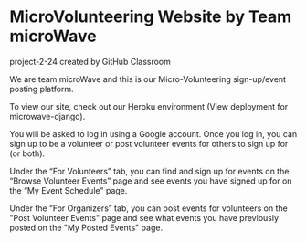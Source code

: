 # MicroVolunteering Website by Team microWave
project-2-24 created by GitHub Classroom

We are team microWave and this is our Micro-Volunteering sign-up/event posting platform.

To view our site, check out our Heroku environment (View deployment for microwave-django).

You will be asked to log in using a Google account. Once you log in, you can sign up to be a volunteer or post volunteer events for others to sign up for (or both).

Under the “For Volunteers” tab, you can find and sign up for events on the “Browse Volunteer Events” page and see events you have signed up for on the “My Event Schedule" page.

Under the “For Organizers” tab, you can post events for volunteers on the "Post Volunteer Events" page and see what events you have previously posted on the "My Posted Events" page.

